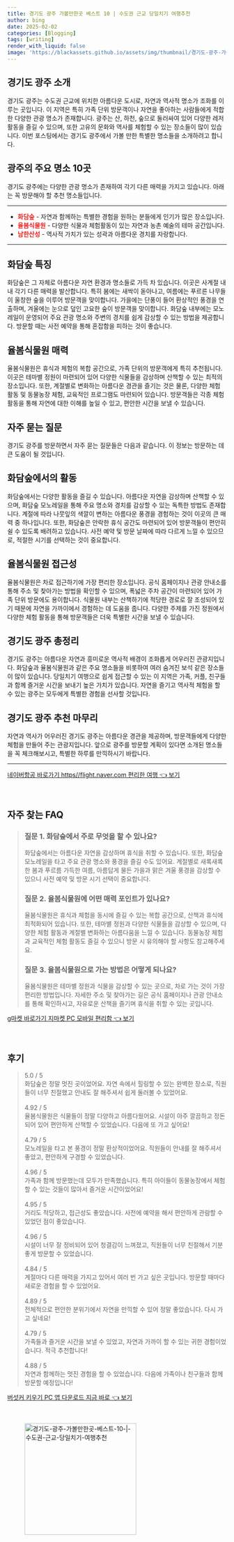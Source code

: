 ```yaml
---
title: 경기도 광주 가볼만한곳 베스트 10 | 수도권 근교 당일치기 여행추천
author: bing
date: 2025-02-02
categories: [Blogging]
tags: [writing]
render_with_liquid: false
image: 'https://blackassets.github.io/assets/img/thumbnail/경기도-광주-가볼만한곳-베스트-10-|-수도권-근교-당일치기-여행추천.webp'
---
```



<h2 id='경기도 광주 소개'>경기도 광주 소개</h2>

<p>경기도 광주는 수도권 근교에 위치한 아름다운 도시로, 자연과 역사적 명소가 조화를 이루는 곳입니다. 이 지역은 특히 가족 단위 방문객이나 자연을 좋아하는 사람들에게 적합한 다양한 관광 명소가 존재합니다. 광주는 산, 하천, 숲으로 둘러싸여 있어 다양한 레저 활동을 즐길 수 있으며, 또한 고유의 문화와 역사를 체험할 수 있는 장소들이 많이 있습니다. 이번 포스팅에서는 경기도 광주에서 가볼 만한 특별한 명소들을 소개하려고 합니다.</p>

<h2 id='광주의 주요 명소 10곳'>광주의 주요 명소 10곳</h2>

<p>경기도 광주에는 다양한 관광 명소가 존재하여 각기 다른 매력을 가지고 있습니다. 아래는 꼭 방문해야 할 추천 명소들입니다.</p>

<hr />

<ul>
    <li><b><span style="color: #ee2323;">화담숲</span></b> - 자연과 함께하는 특별한 경험을 원하는 분들에게 인기가 많은 장소입니다.</li>
    <li><b><span style="color: #ee2323;">율봄식물원</span></b> - 다양한 식물과 체험활동이 있는 자연과 농촌 예술의 테마 공간입니다.</li>
    <li><b><span style="color: #ee2323;">남한산성</span></b> - 역사적 가치가 있는 성곽과 아름다운 경치를 자랑합니다.</li>
</ul>

<hr />

<h2 id='화담숲 특징'>화담숲 특징</h2>

<p>화담숲은 그 자체로 아름다운 자연 환경과 명소들로 가득 차 있습니다. 이곳은 사계절 내내 각기 다른 매력을 발산합니다. 특히 봄에는 새싹이 돋아나고, 여름에는 푸르른 나무들이 울창한 숲을 이루어 방문객을 맞이합니다. 가을에는 단풍이 들어 환상적인 풍경을 연출하며, 겨울에는 눈으로 덮인 고요한 숲이 방문객을 맞이합니다. 화담숲 내부에는 모노레일이 운영되어 주요 관광 명소와 주변의 경치를 쉽게 감상할 수 있는 방법을 제공합니다. 방문할 때는 사전 예약을 통해 혼잡함을 피하는 것이 좋습니다.</p>

<h2 id='율봄식물원 매력'>율봄식물원 매력</h2>

<p>율봄식물원은 휴식과 체험의 복합 공간으로, 가족 단위의 방문객에게 특히 추천됩니다. 이곳은 테마별 정원이 마련되어 있어 다양한 식물들을 감상하며 산책할 수 있는 최적의 장소입니다. 또한, 계절별로 변화하는 아름다운 경관을 즐기는 것은 물론, 다양한 체험 활동 및 동물농장 체험, 교육적인 프로그램도 마련되어 있습니다. 방문객들은 각종 체험 활동을 통해 자연에 대한 이해를 높일 수 있고, 편안한 시간을 보낼 수 있습니다.</p>

<h2 id='자주 묻는 질문'>자주 묻는 질문</h2>

<p>경기도 광주를 방문하면서 자주 묻는 질문들은 다음과 같습니다. 이 정보는 방문하는 데 큰 도움이 될 것입니다.</p>

<h2 id='화담숲 활동'>화담숲에서의 활동</h2>

<p>화담숲에서는 다양한 활동을 즐길 수 있습니다. 아름다운 자연을 감상하며 산책할 수 있으며, 화담숲 모노레일을 통해 주요 명소와 경치를 감상할 수 있는 독특한 방법도 존재합니다. 계절에 따라 나뭇잎의 색깔이 변하는 아름다운 풍경을 경험하는 것이 이곳의 큰 매력 중 하나입니다. 또한, 화담숲은 안락한 휴식 공간도 마련되어 있어 방문객들이 편안히 쉴 수 있도록 배려하고 있습니다. 사전 예약 및 방문 날짜에 따라 다르게 느낄 수 있으므로, 적절한 시기를 선택하는 것이 중요합니다.</p>

<h2 id='율봄식물원 접근성'>율봄식물원 접근성</h2>

<p>율봄식물원은 차로 접근하기에 가장 편리한 장소입니다. 공식 홈페이지나 관광 안내소를 통해 주소 및 찾아가는 방법을 확인할 수 있으며, 폭넓은 주차 공간이 마련되어 있어 가족 단위 방문에도 용이합니다. 식물원 내부는 산책하기에 적당한 경로로 잘 조성되어 있기 때문에 자연을 가까이에서 경험하는 데 도움을 줍니다. 다양한 주제를 가진 정원에서 다양한 체험 활동을 통해 방문객들은 더욱 특별한 시간을 보낼 수 있습니다.</p>

<h2 id='경기도 광주 총정리'>경기도 광주 총정리</h2>

<p>경기도 광주는 아름다운 자연과 흥미로운 역사적 배경이 조화롭게 어우러진 관광지입니다. 화담숲과 율봄식물원과 같은 주요 명소들을 비롯하여 여러 숨겨진 보석 같은 장소들이 많이 있습니다. 당일치기 여행으로 쉽게 접근할 수 있는 이 지역은 가족, 커플, 친구들과 함께 즐거운 시간을 보내기 높은 가치가 있습니다. 자연을 즐기고 역사적 체험을 할 수 있는 광주는 모두에게 특별한 경험을 선사할 것입니다.</p>

<h2 id='경기도 광주 추천 마무리'>경기도 광주 추천 마무리</h2>

<p>자연과 역사가 어우러진 경기도 광주는 아름다운 경관을 제공하며, 방문객들에게 다양한 체험을 만들어 주는 관광지입니다. 앞으로 광주를 방문할 계획이 있다면 소개된 명소들을 꼭 체크해보시고, 특별한 하루를 만끽하시기 바랍니다.</p>

<p><hr />
</p>
<p><a class="click-button" title="네이버항공 바로가기 https//flight.naver.com 편리한 여행" href="https://blackassets.github.io/posts/%EB%84%A4%EC%9D%B4%EB%B2%84%ED%95%AD%EA%B3%B5-%EB%B0%94%EB%A1%9C%EA%B0%80%EA%B8%B0-httpsflight.naver.com-%ED%8E%B8%EB%A6%AC%ED%95%9C-%EC%97%AC%ED%96%89/" rel="dofollow">네이버항공 바로가기 https//flight.naver.com 편리한 여행 👈 보기</a></p><br>
<h2 id='자주_찾는_FAQ'>자주 찾는 FAQ</h2>
<div itemscope="" itemtype="https://schema.org/FAQPage"> 
<blockquote> 
<div itemscope="" itemprop="mainEntity" itemtype="https://schema.org/Question"> 
<h3 itemprop="name">질문 1. 화담숲에서 주로 무엇을 할 수 있나요? </h3> 
<div itemscope="" itemprop="acceptedAnswer" itemtype="https://schema.org/Answer"> 
<span itemprop="text"> 
<p>화담숲에서는 아름다운 자연을 감상하며 휴식을 취할 수 있습니다. 또한, 화담숲 모노레일을 타고 주요 관광 명소와 풍경을 즐길 수도 있어요. 계절별로 새록새록한 봄과 푸르름 가득한 여름, 아름답게 물든 가을과 맑은 겨울 풍경을 감상할 수 있으니 사전 예약 및 방문 시기 선택이 중요합니다.</p> 
</span> 
</div> 
</div> 

<div itemscope="" itemprop="mainEntity" itemtype="https://schema.org/Question"> 
<h3 itemprop="name">질문 2. 율봄식물원에 어떤 매력 포인트가 있나요? </h3> 
<div itemscope="" itemprop="acceptedAnswer" itemtype="https://schema.org/Answer"> 
<span itemprop="text"> 
<p>율봄식물원은 휴식과 체험을 동시에 즐길 수 있는 복합 공간으로, 산책과 휴식에 최적화되어 있습니다. 또한, 테마별 정원과 다양한 식물들을 감상할 수 있으며, 다양한 체험 활동과 계절별 변화하는 아름다움을 느낄 수 있습니다. 동물농장 체험과 교육적인 체험 활동도 즐길 수 있으니 방문 시 유의해야 할 사항도 참고해주세요.</p> 
</span> 
</div> 
</div> 

<div itemscope="" itemprop="mainEntity" itemtype="https://schema.org/Question"> 
<h3 itemprop="name">질문 3. 율봄식물원으로 가는 방법은 어떻게 되나요? </h3> 
<div itemscope="" itemprop="acceptedAnswer" itemtype="https://schema.org/Answer"> 
<span itemprop="text"> 
<p>율봄식물원은 테마별 정원과 식물을 감상할 수 있는 곳으로, 차로 가는 것이 가장 편리한 방법입니다. 자세한 주소 및 찾아가는 길은 공식 홈페이지나 관광 안내소를 통해 확인하시고, 자유로운 산책을 즐기며 휴식을 취할 수 있는 곳입니다.</p> 
</span> 
</div> 
</div> 
</blockquote> 
</div>
<p><a class="click-button" title="g마켓 바로가기 지마켓 PC 모바일 편리함" href="https://blackassets.github.io/posts/g%EB%A7%88%EC%BC%93-%EB%B0%94%EB%A1%9C%EA%B0%80%EA%B8%B0-%EC%A7%80%EB%A7%88%EC%BC%93-PC-%EB%AA%A8%EB%B0%94%EC%9D%BC-%ED%8E%B8%EB%A6%AC%ED%95%A8/" rel="dofollow">g마켓 바로가기 지마켓 PC 모바일 편리함 👈 보기</a></p><br>
<h2 id='후기'>후기</h2>
<div itemscope itemtype="https://schema.org/Product">
  <blockquote>
  <div itemprop="review" itemscope itemtype="https://schema.org/Review">
      <div itemprop="reviewRating" itemscope itemtype="https://schema.org/Rating"> <span itemprop="ratingValue">5.0</span> / <span itemprop="bestRating">5</span> </div>
      <span itemprop="reviewBody">화담숲은 정말 멋진 곳이었어요. 자연 속에서 힐링할 수 있는 완벽한 장소로, 직원들이 너무 친절했고 안내도 잘 해주셔서 쉽게 둘러볼 수 있었어요.</span>
  </div>
  <br>
  <div itemprop="review" itemscope itemtype="https://schema.org/Review">
      <div itemprop="reviewRating" itemscope itemtype="https://schema.org/Rating"> <span itemprop="ratingValue">4.92</span> / <span itemprop="bestRating">5</span> </div>
      <span itemprop="reviewBody">율봄식물원은 식물들이 정말 다양하고 아름다웠어요. 시설이 아주 깔끔하고 정돈되어 있어 편안하게 산책할 수 있었습니다. 다음에 또 가고 싶어요!</span>
  </div>
  <br>
  <div itemprop="review" itemscope itemtype="https://schema.org/Review">
      <div itemprop="reviewRating" itemscope itemtype="https://schema.org/Rating"> <span itemprop="ratingValue">4.79</span> / <span itemprop="bestRating">5</span> </div>
      <span itemprop="reviewBody">모노레일을 타고 본 풍경이 정말 환상적이었어요. 직원들이 안내를 잘 해주셔서 좋았고, 편안하게 구경할 수 있었습니다.</span>
  </div>
  <br>
  <div itemprop="review" itemscope itemtype="https://schema.org/Review">
      <div itemprop="reviewRating" itemscope itemtype="https://schema.org/Rating"> <span itemprop="ratingValue">4.96</span> / <span itemprop="bestRating">5</span> </div>
      <span itemprop="reviewBody">가족과 함께 방문했는데 모두가 만족했습니다. 특히 아이들이 동물농장에서 체험할 수 있는 것들이 많아서 즐거운 시간이었어요!</span>
  </div>
  <br>
  <div itemprop="review" itemscope itemtype="https://schema.org/Review">
      <div itemprop="reviewRating" itemscope itemtype="https://schema.org/Rating"> <span itemprop="ratingValue">4.95</span> / <span itemprop="bestRating">5</span> </div>
      <span itemprop="reviewBody">거리도 적당하고, 접근성도 좋았습니다. 사전에 예약을 해서 편안하게 관람할 수 있었던 점이 좋았습니다.</span>
  </div>
  <br>
  <div itemprop="review" itemscope itemtype="https://schema.org/Review">
      <div itemprop="reviewRating" itemscope itemtype="https://schema.org/Rating"> <span itemprop="ratingValue">4.96</span> / <span itemprop="bestRating">5</span> </div>
      <span itemprop="reviewBody">시설이 너무 잘 정비되어 있어 청결감이 느껴졌고, 직원들이 너무 친절해서 기분 좋게 방문할 수 있었습니다.</span>
  </div>
  <br>
  <div itemprop="review" itemscope itemtype="https://schema.org/Review">
      <div itemprop="reviewRating" itemscope itemtype="https://schema.org/Rating"> <span itemprop="ratingValue">4.84</span> / <span itemprop="bestRating">5</span> </div>
      <span itemprop="reviewBody">계절마다 다른 매력을 가지고 있어서 여러 번 가고 싶은 곳입니다. 방문할 때마다 새로운 경험을 할 수 있었어요.</span>
  </div>
  <br>
  <div itemprop="review" itemscope itemtype="https://schema.org/Review">
      <div itemprop="reviewRating" itemscope itemtype="https://schema.org/Rating"> <span itemprop="ratingValue">4.89</span> / <span itemprop="bestRating">5</span> </div>
      <span itemprop="reviewBody">전체적으로 편안한 분위기에서 자연을 만끽할 수 있어 정말 좋았습니다. 다시 가고 싶네요!</span>
  </div>
  <br>
  <div itemprop="review" itemscope itemtype="https://schema.org/Review">
      <div itemprop="reviewRating" itemscope itemtype="https://schema.org/Rating"> <span itemprop="ratingValue">4.79</span> / <span itemprop="bestRating">5</span> </div>
      <span itemprop="reviewBody">가족들과 즐거운 시간을 보낼 수 있었고, 자연과 가까이 할 수 있는 귀한 경험이었습니다. 적극 추천합니다!</span>
  </div>
  <br>
  <div itemprop="review" itemscope itemtype="https://schema.org/Review">
      <div itemprop="reviewRating" itemscope itemtype="https://schema.org/Rating"> <span itemprop="ratingValue">4.88</span> / <span itemprop="bestRating">5</span> </div>
      <span itemprop="reviewBody">자연과 함께하는 멋진 경험을 할 수 있었습니다. 다음에 가족이나 친구들과 함께 방문할 예정입니다!</span>
  </div>
  </blockquote>
</div>
<p><a class="click-button" title="버섯커 키우기 PC 앱 다운로드 지금 바로" href="https://blackassets.github.io/posts/%EB%B2%84%EC%84%AF%EC%BB%A4-%ED%82%A4%EC%9A%B0%EA%B8%B0-PC-%EC%95%B1-%EB%8B%A4%EC%9A%B4%EB%A1%9C%EB%93%9C-%EC%A7%80%EA%B8%88-%EB%B0%94%EB%A1%9C/" rel="dofollow">버섯커 키우기 PC 앱 다운로드 지금 바로 👈 보기</a></p><br>
<figure class="image"><img src="https://blackassets.github.io/assets/img/thumbnail/경기도-광주-가볼만한곳-베스트-10-|-수도권-근교-당일치기-여행추천.webp" alt="경기도-광주-가볼만한곳-베스트-10-|-수도권-근교-당일치기-여행추천" width="256" height="256"></figure>